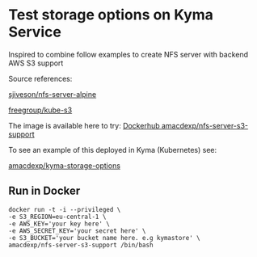 # Test storage options on Kyma Service

Inspired to combine follow examples to create  NFS server with backend AWS  S3 support 


Source references:

[sjiveson/nfs-server-alpine](https://github.com/sjiveson/nfs-server-alpine/blob/master/Dockerfile) 

[freegroup/kube-s3](https://github.com/freegroup/kube-s3/blob/master/Dockerfile) 



The image is available here to try:
[Dockerhub amacdexp/nfs-server-s3-support](https://hub.docker.com/repository/docker/amacdexp/nfs-server-s3-support)



To see an example of this deployed in Kyma  (Kubernetes)   see:

[amacdexp/kyma-storage-options](https://github.com/amacdexp/kyma-storage-options)




## Run in Docker
```
docker run -t -i --privileged \
-e S3_REGION=eu-central-1 \
-e AWS_KEY='your key here' \
-e AWS_SECRET_KEY='your secret here' \
-e S3_BUCKET='your bucket name here. e.g kymastore' \
amacdexp/nfs-server-s3-support /bin/bash

```
